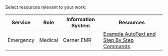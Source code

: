 Select resources relevant to your work:

Service | Role | Information System | Resources
------------ | ------------- | ------------- | -------------
Emergency | Medical | Cerner EMR | [Example AutoText and Step By Step Commands](emergency-medical-cerner-emr.md)
